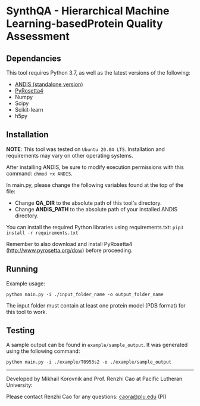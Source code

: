 # SynthQA - Hierarchical Machine Learning-basedProtein Quality Assessment
## Dependancies
This tool requires Python 3.7, as well as the latest versions of the following:
- [ANDIS (standalone version)](http://qbp.hzau.edu.cn/ANDIS/)  
- [PyRosetta4](http://www.pyrosetta.org/dow)
- Numpy
- Scipy
- Scikit-learn
- h5py

## Installation
**NOTE**: This tool was tested on `Ubuntu 20.04 LTS`. Installation and requirements may vary on other operating systems.

After installing ANDIS, be sure to modify execution permissions with this
command: `chmod +x ANDIS`.

In main.py, please change the following variables found at the top of the file:
- Change **QA_DIR** to the absolute path of this tool's directory.
- Change **ANDIS_PATH** to the absolute path of your installed ANDIS directory.

You can install the required Python libraries using requirements.txt:
`pip3 install -r requirements.txt`

Remember to also download and install PyRosetta4 (http://www.pyrosetta.org/dow) before proceeding.

## Running
Example usage:
```
python main.py -i ./input_folder_name -o output_folder_name
```
The input folder must contain at least one protein model (PDB format) for this tool to work.

## Testing
A sample output can be found in `example/sample_output`. It was generated using the following command:
```
python main.py -i ./example/T0953s2 -o ./example/sample_output
```


--------------------------------------------------------------------------------------
Developed by Mikhail Korovnik and Prof. Renzhi Cao at Pacific Lutheran University:

Please contact Renzhi Cao for any questions: caora@plu.edu (PI)
